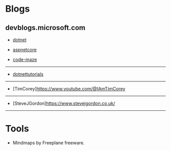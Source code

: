 Blogs
============

devblogs.microsoft.com
--------------------------
- [dotnet](https://devblogs.microsoft.com/dotnet/)
- [aspnetcore](https://devblogs.microsoft.com/dotnet/category/aspnetcore/)

- [code-maze](https://code-maze.com/)
--------------------------

- [dotnettutorials](https://dotnettutorials.net/course/csharp-dot-net-tutorials/)
--------------------------

- [TimCorey]https://www.youtube.com/@IAmTimCorey
--------------------------

- [SteveJGordon]https://www.stevejgordon.co.uk/
--------------------------

Tools
============
- Mindmaps by Freeplane freeware.
